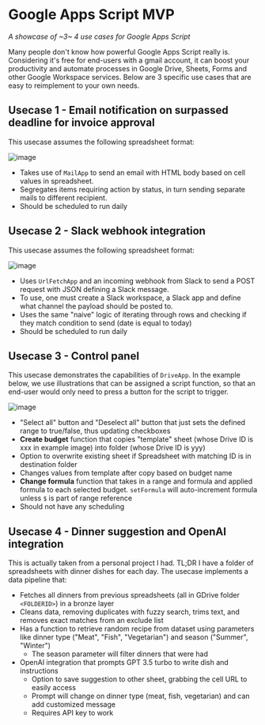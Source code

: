 # Google Apps Script MVP
*A showcase of ~3~ 4 use cases for Google Apps Script*

Many people don't know how powerful Google Apps Script really is. Considering it's free for end-users with a gmail account, it can boost your productivity and automate processes in Google Drive, Sheets, Forms and other Google Workspace services. Below are 3 specific use cases that are easy to reimplement to your own needs.


## Usecase 1 - Email notification on surpassed deadline for invoice approval

This usecase assumes the following spreadsheet format:

![image](https://github.com/frederni/google-apps-script-mvp/assets/23258333/a1a96b08-8c9f-45d9-9fad-77812136cdba)

- Takes use of `MailApp` to send an email with HTML body based on cell values in spreadsheet.
- Segregates items requiring action by status, in turn sending separate mails to different recipient.
- Should be scheduled to run daily

## Usecase 2 - Slack webhook integration

This usecase assumes the following spreadsheet format:

![image](https://github.com/frederni/google-apps-script-mvp/assets/23258333/dd5dad08-9a62-4cc8-b69d-18d9cf619753)

- Uses `UrlFetchApp` and an incoming webhook from Slack to send a POST request with JSON defining a Slack message.
- To use, one must create a Slack workspace, a Slack app and define what channel the payload should be posted to.
- Uses the same "naive" logic of iterating through rows and checking if they match condition to send (date is equal to today)
- Should be scheduled to run daily

## Usecase 3 - Control panel

This usecase demonstrates the capabilities of `DriveApp`. In the example below, we use illustrations that can be assigned a script function, so that an end-user would only need to press a button for the script to trigger.

![image](https://github.com/frederni/google-apps-script-mvp/assets/23258333/ee9f2318-6a78-43bb-9b0c-e44729d86fef)

- "Select all" button and "Deselect all" button that just sets the defined range to true/false, thus updating checkboxes
- **Create budget** function that copies "template" sheet (whose Drive ID is xxx in example image) into folder (whose Drive ID is yyy)
- Option to overwrite existing sheet if Spreadsheet with matching ID is in destination folder
- Changes values from template after copy based on budget name
- **Change formula** function that takes in a range and formula and applied formula to each selected budget. `setFormula` will auto-increment formula unless `$` is part of range reference
- Should not have any scheduling

## Usecase 4 - Dinner suggestion and OpenAI integration

This is actually taken from a personal project I had. TL;DR I have a folder of spreadsheets with dinner dishes for each day. The usecase implements a data pipeline that:

- Fetches all dinners from previous spreadsheets (all in GDrive folder `<FOLDERID>`) in a bronze layer
- Cleans data, removing duplicates with fuzzy search, trims text, and removes exact matches from an exclude list
- Has a function to retrieve random recipe from dataset using parameters like dinner type ("Meat", "Fish", "Vegetarian") and season ("Summer", "Winter")
    - The season parameter will filter dinners that were had  
- OpenAI integration that prompts GPT 3.5 turbo to write dish and instructions
    - Option to save suggestion to other sheet, grabbing the cell URL to easily access
    - Prompt will change on dinner type (meat, fish, vegetarian) and can add customized message
    - Requires API key to work
